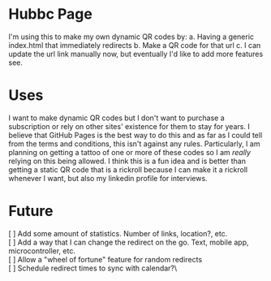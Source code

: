# Hubbc Page
I'm using this to make my own dynamic QR codes by:
a. Having a generic index.html that immediately redirects
b. Make a QR code for that url
c. I can update the url link manually now, but eventually I'd like to add more features see.

# Uses
I want to make dynamic QR codes but I don't want to purchase a subscription or rely on other sites' existence for them to stay for years. I believe that GitHub Pages is the best way to do this and as far as I could tell from the terms and conditions, this isn't against any rules. Particularly, I am planning on getting a tattoo of one or more of these codes so I am *really* relying on this being allowed. I think this is a fun idea and is better than getting a static QR code that is a rickroll because I can make it a rickroll whenever I want, but also my linkedin profile for interviews. 

# Future 
[ ] Add some amount of statistics. Number of links, location?, etc. \
[ ] Add a way that I can change the redirect on the go. Text, mobile app, microcontroller, etc.\
[ ] Allow a "wheel of fortune" feature for random redirects\
[ ] Schedule redirect times to sync with calendar?\